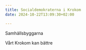 ```yaml
---
title: Socialdemokraterna i Krokom
date: 2024-10-22T13:09:30+02:00

---
```


Samhällsbyggarna

Vårt Krokom kan bättre